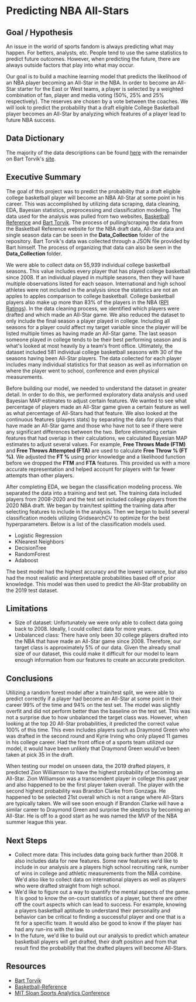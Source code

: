 # Predicting NBA All-Stars


## Goal / Hypothesis
An issue in the world of sports fandom is always predicting what may happen. For betters, analysts, etc. People tend to use the same statistics to predict future outcomes. However, when predicting the future, there are always outside factors that play into what may occur. 

Our goal is to build a machine learning model that predicts the likelihood of an NBA player becoming an All-Star in the NBA. In order to become an All-Star starter  for the East or West teams, a player is selected by a weighted combination of fan, player and media voting (50%, 25% and 25% respectively). The reserves are chosen by a vote between the coaches. We will look to predict the probability that a draft eligible College Basketball player becomes an All-Star by analyzing which features of a player lead to future NBA success.



## Data Dictionary
The majority of the data descriptions can be found [here](https://www.basketball-reference.com/about/glossary.html#mp) with the remainder on Bart Torvik's [site](https://www.bigtengeeks.com/new-stat-porpagatu/).


## Executive Summary
The goal of this project was to predict the probability that a draft eligible college basketball player will become an NBA All-Star at some point in his career. This was accomplished by utilizing data scraping, data cleaning, EDA, Bayesian statistics, preprocessing and classification modeling. The data used for the analysis was pulled from two websites, [Basketball Reference](https://www.sports-reference.com/cbb/play-index/psl_finder.cgi?request=1&match=combined&year_min=2006&year_max=2019&conf_id=&school_id=&class_is_fr=Y&class_is_so=Y&class_is_jr=Y&class_is_sr=Y&pos_is_g=Y&pos_is_gf=Y&pos_is_fg=Y&pos_is_f=Y&pos_is_fc=Y&pos_is_cf=Y&pos_is_c=Y&games_type=A&qual=&c1stat=&c1comp=&c1val=&c2stat=&c2comp=&c2val=&c3stat=&c3comp=&c3val=&c4stat=&c4comp=&c4val=&order_by=pts&order_by_asc=&offset=0) and [Bart Torvik](http://barttorvik.com). The process of pulling/scraping the data from the Basketball Reference website for the NBA draft data, All-Star data and single season data can be seen in the **Data_Collection** folder of the repository. Bart Torvik's data was collected through a JSON file provided by Bart himself. The process of organizing that data can also be seen in the **Data_Collection** folder. 

We were able to collect data on 55,939 individual college basketball seasons. This value includes every player that has played college basketball since 2008. If an individual played in multiple seasons, then they will have multiple observations listed for each season. International and high school athletes were not included in the analysis since the statistics are not an apples to apples comparison to college basketball. College basketball players also make up more than 83% of the players in the NBA ([RPI Ratings](http://rpiratings.com/NBA.php)). In the data cleaning process, we identified which players were drafted and which made an All-Star game. We also reduced the dataset to only include the final season a player played in college. Including all seasons for a player could affect my target variable since the player will be listed multiple times as having made an All-Star game. The last season someone played in college tends to be their best performing season and is what's looked at most heavily by a team's front office. Ultimately, the dataset included 581 individual college basketball seasons with 30 of the seasons having been All-Star players. The data collected for each player includes many individual statistics for that season as well as information on where the player went to school, conference and even physical measurements. 

Before building our model, we needed to understand the dataset in greater detail. In order to do this, we performed exploratory data analysis and used Bayesian MAP estimates to adjust certain features. We wanted to see what percentage of players made an All-Star game given a certain feature as well as what percentage of All-Stars had that feature. We also looked at the continuous features (players stats) by separating the data for players that have made an All-Star game and those who have not to see if there were any significant differences between the two. Before eliminating certain features that had overlap in their calculations, we calculated Bayesian MAP estimates to adjust several values. For example, **Free Throws Made (FTM)** and **Free Throws Attempted (FTA)** are used to calculate **Free Throw % (FT %)**. We adjusted the **FT %** using prior knowledge and a likelihood function before we dropped the **FTM** and **FTA** features. This provided us with a more accurate representation and helped account for players with far fewer attempts than other players. 

After completing EDA, we began the classification modeling process. We separated the data into a training and test set. The training data included players from 2008-2020 and the test set included college players from the 2020 NBA draft. We began by train/test splitting the training data after selecting features to include in the analysis. Then we began to build several classification models utilizing GridsearchCV to optimize for the best hyperparameters. Below is a list of the classification models used. 

- Logistic Regression  
- KNearest Neighbors 
- DecisionTree 
- RandomForest
- Adaboost

The best model had the highest accuracy and the lowest variance, but also had the most realistic and interpretable probabilities based off of prior knowledge. This model was then used to predict the All-Star probability on the 2019 test dataset.

## Limitations
- Size of dataset: Unfortunately we were only able to collect data going back to 2008. Ideally, I could collect data for more years.
- Unbalanced class: There have only been 30 college players drafted into the NBA that have made an All-Star game since 2008. Therefore, our target class is approximately 5% of our data. Given the already small size of our dataset, this could make it difficult for our model to learn enough information from our features to create an accurate prediciton. 


## Conclusions
Utilizing a random forest model after a train/test split, we were able to predict correctly if a player had become an All-Star at some point in their career 99% of the time and 94% on the test set. The model was slightly overfit and did not perform better than the baseline on the test set. This was not a surprise due to how unbalanced the target class was. However, when looking at the top 20 All-Star probabilities, it predicted the correct value 100% of this time. This even includes players such as Draymond Green who was drafted in the second round and Kyrie Irving who only played 11 games in his college career. Had the front office of a sports team utilized our model, it would have been unlikely that Draymond Green would've been taken at pick 35 in the draft.

When testing our model on unseen data, the 2019 drafted players, it predicted Zion Williamson to have the highest probability of becoming an All-Star. Zion Williamson was a transcendent player in college this past year and also happened to be the first player taken overall. The player with the second highest probability was Brandon Clarke from Gonzaga. He happened to be selected 21st overall which is not a range where All-Stars are typically taken. We will see soon enough if Brandon Clarke will have a similar career to Draymond Green and surprise the skeptics by becoming an All-Star. He is off to a good start as he was named the MVP of the NBA summer league this year.
 

## Next Steps
- Collect more data: This includes data going back further than 2008. It also includes data for new features. Some new features we'd like to include in our analysis are a players high school recruiting rank, number of wins in college and athletic measurements from the NBA combine. We'd also like to collect data on international players as well as players who were drafted straight from high school.
- We'd like to figure out a way to quantify the mental aspects of the game. It is good to know the on-court statistics of a player, but there are other off the court aspects which can lead to success. For example, knowing a players basketball aptitude to understand their personality and behavior can be critical to finding a successful player and one that is a fit for a specific team. It would also be good to know if the player has had any run-ins with the law.
- In the future, we'd like to build out our analysis to predict which amateur basketball players will get drafted, their draft position and from that result find the probability that the drafted players will become All-Stars.

## Resources
- [Bart Torvik](http://barttorvik.com/playerstat.php?link=y&year=2019&top=353&start=20181101&end=20190501)
- [Basketball-Reference](https://www.sports-reference.com/cbb/play-index/psl_finder.cgi?request=1&match=combined&year_min=2006&year_max=2019&conf_id=&school_id=&class_is_fr=Y&class_is_so=Y&class_is_jr=Y&class_is_sr=Y&pos_is_g=Y&pos_is_gf=Y&pos_is_fg=Y&pos_is_f=Y&pos_is_fc=Y&pos_is_cf=Y&pos_is_c=Y&games_type=A&qual=&c1stat=&c1comp=&c1val=&c2stat=&c2comp=&c2val=&c3stat=&c3comp=&c3val=&c4stat=&c4comp=&c4val=&order_by=pts&order_by_asc=&offset=0)
- [MIT Sloan Sports Analytics Conference](http://www.sloansportsconference.com/wp-content/uploads/2018/02/2004.pdf)


